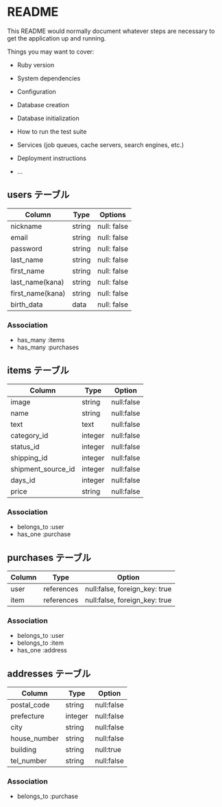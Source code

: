 # README

This README would normally document whatever steps are necessary to get the
application up and running.

Things you may want to cover:

* Ruby version

* System dependencies

* Configuration

* Database creation

* Database initialization

* How to run the test suite

* Services (job queues, cache servers, search engines, etc.)

* Deployment instructions

* ...

## users テーブル

| Column           | Type   | Options     |
| ---------------- | ------ | ----------- |
| nickname         | string | null: false |
| email            | string | null: false |
| password         | string | null: false |
| last_name        | string | null: false |
| first_name       | string | null: false |
| last_name(kana)  | string | null: false |
| first_name(kana) | string | null: false |
| birth_data       | data   | null: false |

### Association

- has_many :items
- has_many :purchases

## items テーブル

| Column             | Type    | Option     |
| ------------------ | ------- | ---------- |
| image              | string  | null:false |
| name               | string  | null:false |
| text               | text    | null:false |
| category_id        | integer | null:false |
| status_id          | integer | null:false |
| shipping_id        | integer | null:false |
| shipment_source_id | integer | null:false |
| days_id            | integer | null:false |
| price              | string  | null:false |

### Association

- belongs_to :user
- has_one :purchase

## purchases テーブル

| Column  | Type       | Option                        |
| ------- | ---------- | ----------------------------- |
| user    | references | null:false, foreign_key: true |
| item    | references | null:false, foreign_key: true |

### Association

- belongs_to :user
- belongs_to :item
- has_one :address

## addresses テーブル

| Column       | Type    | Option     |
| ------------ | ------- | ---------- |
| postal_code  | string  | null:false |
| prefecture   | integer | null:false |
| city         | string  | null:false |
| house_number | string  | null:false |
| building     | string  | null:true  |
| tel_number   | string  | null:false |

### Association

- belongs_to :purchase